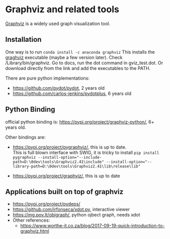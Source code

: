 # Graphviz and related tools
[Graphviz](https://graphviz.org/) is a widely used graph visualization tool.

## Installation

One way is to run ```conda install -c anaconda graphviz``` This installs the 
[graghviz](https://www.graphviz.org/download/) executable (maybe a few version
later).  Check <env>/Library/bin/graphviz. Go to docs, run the dot command in
gviz_test.dot. Or download directly from the link and add the executables to 
the PATH.

There are pure python implementations:
- https://github.com/pydot/pydot, 2 years old
- https://github.com/carlos-jenkins/pydotplus, 6 years old


## Python Binding
official python binding is: https://pypi.org/project/graphviz-python/, 6+ years
old.

Other bindings are:
- https://pypi.org/project/pygraphviz/, this is up to date.  
This is full blown interface with SWIG, it is tricky to install
```pip install pygraphviz --install-option="--include-path=D:\0dev\tools\Graphviz2.41\include" --install-option="--library-path=D:\0dev\tools\Graphviz2.41\lib\release\lib"```

- https://pypi.org/project/graphviz/, this is up to date

## Applications built on top of graphviz
- https://pypi.org/project/pydeps/
- https://github.com/jrfonseca/xdot.py, interactive viewer
- https://mg.pov.lt/objgraph/, python ojbect graph, needs xdot
- Other references:
  - https://www.worthe-it.co.za/blog/2017-09-19-quick-introduction-to-graphviz.html


